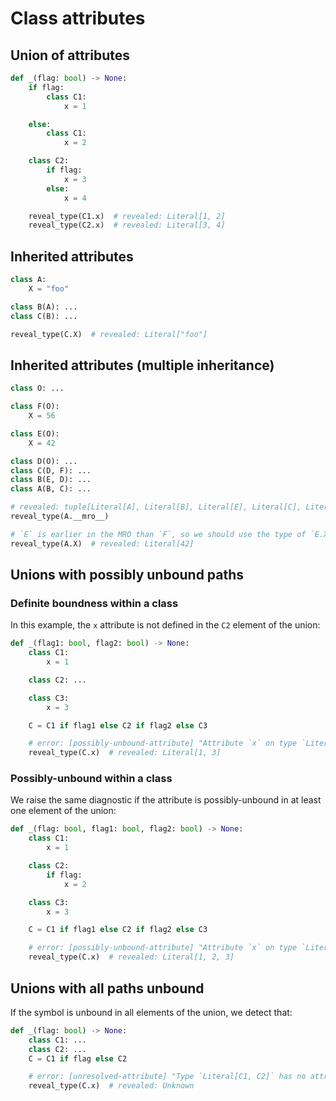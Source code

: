 # Class attributes

## Union of attributes

```py
def _(flag: bool) -> None:
    if flag:
        class C1:
            x = 1

    else:
        class C1:
            x = 2

    class C2:
        if flag:
            x = 3
        else:
            x = 4

    reveal_type(C1.x)  # revealed: Literal[1, 2]
    reveal_type(C2.x)  # revealed: Literal[3, 4]
```

## Inherited attributes

```py
class A:
    X = "foo"

class B(A): ...
class C(B): ...

reveal_type(C.X)  # revealed: Literal["foo"]
```

## Inherited attributes (multiple inheritance)

```py
class O: ...

class F(O):
    X = 56

class E(O):
    X = 42

class D(O): ...
class C(D, F): ...
class B(E, D): ...
class A(B, C): ...

# revealed: tuple[Literal[A], Literal[B], Literal[E], Literal[C], Literal[D], Literal[F], Literal[O], Literal[object]]
reveal_type(A.__mro__)

# `E` is earlier in the MRO than `F`, so we should use the type of `E.X`
reveal_type(A.X)  # revealed: Literal[42]
```

## Unions with possibly unbound paths

### Definite boundness within a class

In this example, the `x` attribute is not defined in the `C2` element of the union:

```py
def _(flag1: bool, flag2: bool) -> None:
    class C1:
        x = 1

    class C2: ...

    class C3:
        x = 3

    C = C1 if flag1 else C2 if flag2 else C3

    # error: [possibly-unbound-attribute] "Attribute `x` on type `Literal[C1, C2, C3]` is possibly unbound"
    reveal_type(C.x)  # revealed: Literal[1, 3]
```

### Possibly-unbound within a class

We raise the same diagnostic if the attribute is possibly-unbound in at least one element of the
union:

```py
def _(flag: bool, flag1: bool, flag2: bool) -> None:
    class C1:
        x = 1

    class C2:
        if flag:
            x = 2

    class C3:
        x = 3

    C = C1 if flag1 else C2 if flag2 else C3

    # error: [possibly-unbound-attribute] "Attribute `x` on type `Literal[C1, C2, C3]` is possibly unbound"
    reveal_type(C.x)  # revealed: Literal[1, 2, 3]
```

## Unions with all paths unbound

If the symbol is unbound in all elements of the union, we detect that:

```py
def _(flag: bool) -> None:
    class C1: ...
    class C2: ...
    C = C1 if flag else C2

    # error: [unresolved-attribute] "Type `Literal[C1, C2]` has no attribute `x`"
    reveal_type(C.x)  # revealed: Unknown
```
